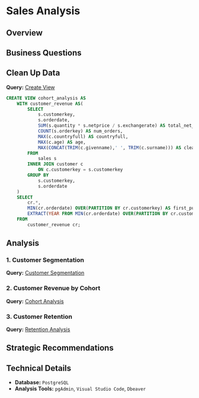 # Sales Analysis
## Overview
## Business Questions
## Clean Up Data

**Query:** [Create View](7_PROJECT/0_Create_View.sql)

``` SQL
CREATE VIEW cohort_analysis AS 
    WITH customer_revenue AS(
        SELECT 
            s.customerkey,
            s.orderdate,
            SUM(s.quantity * s.netprice / s.exchangerate) AS total_net_revenue,
            COUNT(s.orderkey) AS num_orders,
            MAX(c.countryfull) AS countryfull, 
            MAX(c.age) AS age, 
            MAX(CONCAT(TRIM(c.givenname),' ', TRIM(c.surname))) AS cleaned_name 
        FROM
            sales s
        INNER JOIN customer c  
            ON c.customerkey = s.customerkey
        GROUP BY
            s.customerkey,
            s.orderdate  
    )
    SELECT 
        cr.*,
        MIN(cr.orderdate) OVER(PARTITION BY cr.customerkey) AS first_purchase_date,
        EXTRACT(YEAR FROM MIN(cr.orderdate) OVER(PARTITION BY cr.customerkey)) AS cohort_year
    FROM
        customer_revenue cr;
```

## Analysis

### 1. Customer Segmentation

**Query:** [Customer Segmentation](7_PROJECT/1_Customer_Segmentation.sql)

### 2. Customer Revenue by Cohort

**Query:** [Cohort Analysis](7_PROJECT/2_Customer_Revenue_By_Cohort.sql)

### 3. Customer Retention

**Query:** [Retention Analysis](7_PROJECT/3_Retention_Analysis.sql)

## Strategic Recommendations

## Technical Details

- **Database:** `PostgreSQL`
- **Analysis Tools:** `pgAdmin`, `Visual Studio Code`, `Dbeaver`